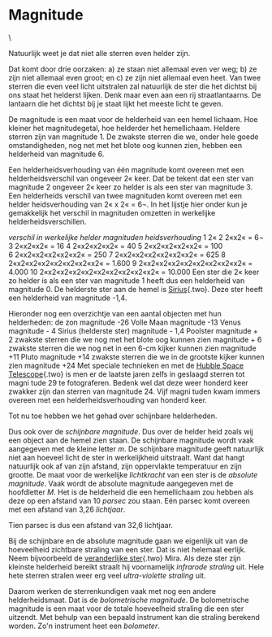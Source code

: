 # Magnitude

\

Natuurlijk weet je dat niet alle sterren even helder zijn.

Dat komt door drie oorzaken: a) ze staan niet allemaal even ver weg; b)
ze zijn niet allemaal even groot; en c) ze zijn niet allemaal even heet.
Van twee sterren die even veel licht uitstralen zal natuurlijk de ster
die het dichtst bij ons staat het helderst lijken. Denk maar even aan
een rij straatlantaarns. De lantaarn die het dichtst bij je staat lijkt
het meeste licht te geven.

De magnitude is een maat voor de helderheid van een hemel lichaam. Hoe
kleiner het magnitudegetal, hoe helderder het hemellichaam. Heldere
sterren zijn van magnitude 1. De zwakste sterren die we, onder hele
goede omstandigheden, nog net met het blote oog kunnen zien, hebben een
helderheid van magnitude 6.

Een helderheidsverhouding van één magnitude komt overeen met een
helderheidsverschil van ongeveer 2« keer. Dat be tekent dat een ster van
magnitude 2 ongeveer 2« keer zo helder is als een ster van magnitude 3.
Een helderheids verschil van twee magnituden komt overeen met een helder
heidsverhouding van 2« x 2« = 6¬. In het lijstje hier onder kun je
gemakkelijk het verschil in magnituden omzetten in werkelijke
helderheidsverschillen.

*verschil in werkelijke helder magnituden heidsverhouding* 1 2« 2 2«x2«
= 6¬ 3 2«x2«x2« = 16 4 2«x2«x2«x2« = 40 5 2«x2«x2«x2«x2« = 100\
6 2«x2«x2«x2«x2«x2« = 250 7 2«x2«x2«x2«x2«x2«x2« = 625 8
2«x2«x2«x2«x2«x2«x2«x2« = 1.600 9 2«x2«x2«x2«x2«x2«x2«x2«x2« = 4.000 10
2«x2«x2«x2«x2«x2«x2«x2«x2«x2« = 10.000 Een ster die 2« keer zo helder is
als een ster van magnitude 1 heeft dus een helderheid van magnitude 0.
De helderste ster aan de hemel is [Sirius](sirius.html){.two}. Deze ster
heeft een helderheid van magnitude -1,4.

Hieronder nog een overzichtje van een aantal objecten met hun
helderheden: de zon magnitude -26 Volle Maan magnitude -13 Venus
magnitude - 4 Sirius (helderste ster) magnitude - 1,4 Poolster
magnitude + 2 zwakste sterren die we nog met het blote oog kunnen zien
magnitude + 6 zwakste sterren die we nog net in een 6-cm kijker kunnen
zien magnitude +11 Pluto magnitude +14 zwakste sterren die we in de
grootste kijker kunnen zien magnitude +24 Met speciale technieken en met
de [Hubble Space Telescope](hst.html){.two} is men er de laatste jaren
zelfs in geslaagd sterren tot magni tude 29 te fotograferen. Bedenk wel
dat deze weer honderd keer zwakker zijn dan sterren van magnitude 24.
Vijf magni tuden kwam immers overeen met een helderheidsverhouding van
honderd keer.

Tot nu toe hebben we het gehad over schijnbare helderheden.

Dus ook over de *schijnbare magnitude*. Dus over de helder heid zoals
wij een object aan de hemel zien staan. De schijnbare magnitude wordt
vaak aangegeven met de kleine letter *m*. De schijnbare magnitude geeft
natuurlijk niet aan hoeveel licht de ster in werkelijkheid uitstraalt.
Want dat hangt natuurlijk ook af van zijn afstand, zijn oppervlakte
temperatuur en zijn grootte. De maat voor de werkelijke *lichtkracht*
van een ster is de *absolute magnitude*. Vaak wordt de absolute
magnitude aangegeven met de hoofdletter *M*. Het is de helderheid die
een hemellichaam zou hebben als deze op een afstand van 10 *parsec* zou
staan. Eén parsec komt overeen met een afstand van 3,26 *lichtjaar*.

Tien parsec is dus een afstand van 32,6 lichtjaar.

Bij de schijnbare en de absolute magnitude gaan we eigenlijk uit van de
hoeveelheid zichtbare straling van een ster. Dat is niet helemaal
eerlijk. Neem bijvoorbeeld de [veranderlijke ster](verander.html){.two}
Mira. Als deze ster zijn kleinste helderheid bereikt straalt hij
voornamelijk *infrarode straling* uit. Hele hete sterren stralen weer
erg veel *ultra-violette straling* uit.

Daarom werken de sterrenkundigen vaak met nog een andere
helderheidsmaat. Dat is de *bolometrische magnitude*. De bolometrische
magnitude is een maat voor de totale hoeveelheid straling die een ster
uitzendt. Met behulp van een bepaald instrument kan die straling
berekend worden. Zo\'n instrument heet een *bolometer*.
